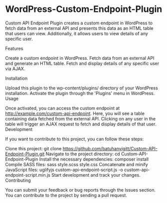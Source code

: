 # WordPress-Custom-Endpoint-Plugin

Custom API Endpoint Plugin creates a custom endpoint in WordPress to fetch data from an external API and presents this data as an HTML table that users can view. Additionally, it allows users to view details of any specific user.

Features

Create a custom endpoint in WordPress.
Fetch data from an external API and generate an HTML table.
Fetch and display details of any specific user via AJAX.

Installation

Upload this plugin to the wp-content/plugins/ directory of your WordPress installation.
Activate the plugin through the 'Plugins' menu in WordPress.
Usage

Once activated, you can access the custom endpoint at http://example.com/custom-api-endpoint. Here, you will see a table containing data fetched from the external API.
Clicking on any user in the table will trigger an AJAX request to fetch and display details of that user.
Development

If you want to contribute to this project, you can follow these steps:

Clone this project: git clone https://github.com/batuhanyigitt/Custom-API-Endpoint-Plugin.git
Navigate to the project directory: cd Custom-API-Endpoint-Plugin
Install the necessary dependencies: composer install
Compile SASS files: sass style.scss style.css
Concatenate and minify JavaScript files: uglifyjs custom-api-endpoint-script.js -o custom-api-endpoint-script.min.js
Start development and track your changes.
Contributing

You can submit your feedback or bug reports through the Issues section.
You can contribute to the project by sending a pull request.
